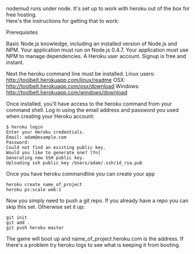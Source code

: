 nodemud runs under node.  It's set up to work with heroku out of the box for free hosting.  
Here's the instructions for getting that to work:

Prerequisites

Basic Node.js knowledge, including an installed version of Node.js and NPM.
Your application must run on Node.js 0.4.7.
Your application must use NPM to manage dependencies.
A Heroku user account. Signup is free and instant.

Next the heroku command line must be installed.
Linux users: http://toolbelt.herokuapp.com/linux/readme
OSX: http://toolbelt.herokuapp.com/osx/download
Windows: http://toolbelt.herokuapp.com/windows/download

Once installed, you’ll have access to the heroku command from your command shell. Log in using the email address and password you used when creating your Heroku account:

```
$ heroku login
Enter your Heroku credentials.
Email: adam@example.com
Password: 
Could not find an existing public key.
Would you like to generate one? [Yn] 
Generating new SSH public key.
Uploading ssh public key /Users/adam/.ssh/id_rsa.pub
```

Once you have heroku commandline you can create your app

```
heroku create name_of_project
heroku ps:scale web:1
```

Now you simply need to push a git repo.  If you already have a repo you can skip this set. Otherwise set it up:

```
git init
git add .
git push heroku master
```

The game will boot up and name_of_project.heroku.com is the address.
If there's a problem try heroku logs to see what is keeping it from booting. 

